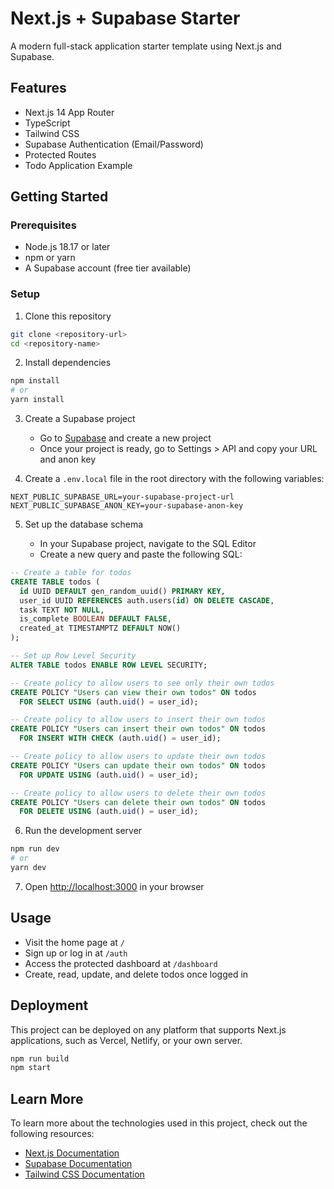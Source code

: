 # Next.js + Supabase Starter

A modern full-stack application starter template using Next.js and Supabase.

## Features

- Next.js 14 App Router
- TypeScript
- Tailwind CSS
- Supabase Authentication (Email/Password)
- Protected Routes
- Todo Application Example

## Getting Started

### Prerequisites

- Node.js 18.17 or later
- npm or yarn
- A Supabase account (free tier available)

### Setup

1. Clone this repository

```bash
git clone <repository-url>
cd <repository-name>
```

2. Install dependencies

```bash
npm install
# or
yarn install
```

3. Create a Supabase project

   - Go to [Supabase](https://supabase.com) and create a new project
   - Once your project is ready, go to Settings > API and copy your URL and anon key

4. Create a `.env.local` file in the root directory with the following variables:

```
NEXT_PUBLIC_SUPABASE_URL=your-supabase-project-url
NEXT_PUBLIC_SUPABASE_ANON_KEY=your-supabase-anon-key
```

5. Set up the database schema

   - In your Supabase project, navigate to the SQL Editor
   - Create a new query and paste the following SQL:

```sql
-- Create a table for todos
CREATE TABLE todos (
  id UUID DEFAULT gen_random_uuid() PRIMARY KEY,
  user_id UUID REFERENCES auth.users(id) ON DELETE CASCADE,
  task TEXT NOT NULL,
  is_complete BOOLEAN DEFAULT FALSE,
  created_at TIMESTAMPTZ DEFAULT NOW()
);

-- Set up Row Level Security
ALTER TABLE todos ENABLE ROW LEVEL SECURITY;

-- Create policy to allow users to see only their own todos
CREATE POLICY "Users can view their own todos" ON todos
  FOR SELECT USING (auth.uid() = user_id);

-- Create policy to allow users to insert their own todos
CREATE POLICY "Users can insert their own todos" ON todos
  FOR INSERT WITH CHECK (auth.uid() = user_id);

-- Create policy to allow users to update their own todos
CREATE POLICY "Users can update their own todos" ON todos
  FOR UPDATE USING (auth.uid() = user_id);

-- Create policy to allow users to delete their own todos
CREATE POLICY "Users can delete their own todos" ON todos
  FOR DELETE USING (auth.uid() = user_id);
```

6. Run the development server

```bash
npm run dev
# or
yarn dev
```

7. Open [http://localhost:3000](http://localhost:3000) in your browser

## Usage

- Visit the home page at `/`
- Sign up or log in at `/auth`
- Access the protected dashboard at `/dashboard`
- Create, read, update, and delete todos once logged in

## Deployment

This project can be deployed on any platform that supports Next.js applications, such as Vercel, Netlify, or your own server.

```bash
npm run build
npm start
```

## Learn More

To learn more about the technologies used in this project, check out the following resources:

- [Next.js Documentation](https://nextjs.org/docs)
- [Supabase Documentation](https://supabase.com/docs)
- [Tailwind CSS Documentation](https://tailwindcss.com/docs)
